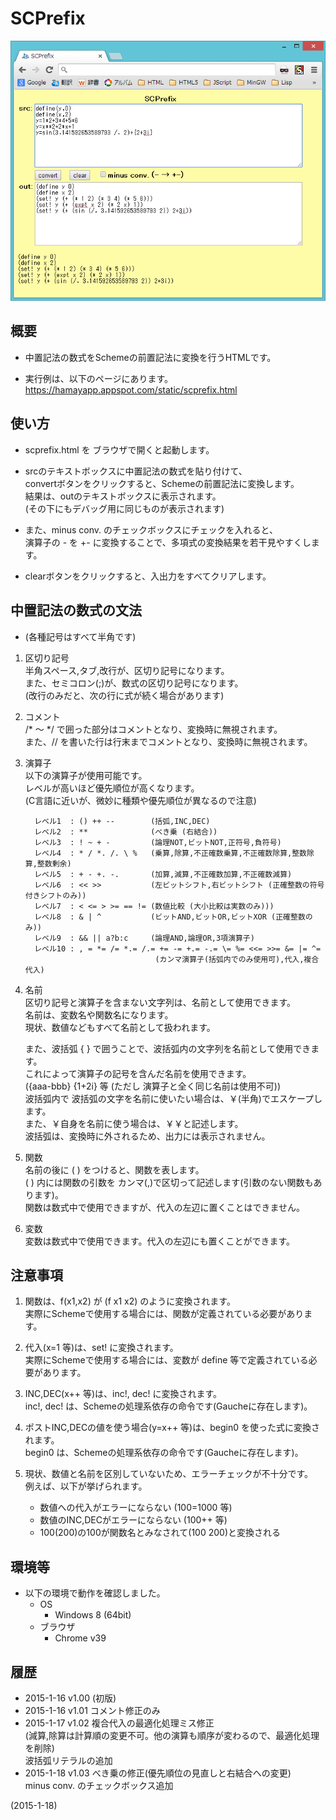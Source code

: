 # SCPrefix

![image](image.png)

## 概要
- 中置記法の数式をSchemeの前置記法に変換を行うHTMLです。

- 実行例は、以下のページにあります。  
  https://hamayapp.appspot.com/static/scprefix.html


## 使い方
- scprefix.html を ブラウザで開くと起動します。

- srcのテキストボックスに中置記法の数式を貼り付けて、  
  convertボタンをクリックすると、Schemeの前置記法に変換します。  
  結果は、outのテキストボックスに表示されます。  
  (その下にもデバッグ用に同じものが表示されます)

- また、minus conv. のチェックボックスにチェックを入れると、  
  演算子の - を +- に変換することで、多項式の変換結果を若干見やすくします。

- clearボタンをクリックすると、入出力をすべてクリアします。


## 中置記法の数式の文法
- (各種記号はすべて半角です)

1. 区切り記号  
   半角スペース,タブ,改行が、区切り記号になります。  
   また、セミコロン(;)が、数式の区切り記号になります。  
   (改行のみだと、次の行に式が続く場合があります)

2. コメント  
   /* ～ */ で囲った部分はコメントとなり、変換時に無視されます。  
   また、// を書いた行は行末までコメントとなり、変換時に無視されます。

3. 演算子  
   以下の演算子が使用可能です。  
   レベルが高いほど優先順位が高くなります。  
   (C言語に近いが、微妙に種類や優先順位が異なるので注意)
   ```
     レベル1  : () ++ --        (括弧,INC,DEC)
     レベル2  : **              (べき乗 (右結合))
     レベル3  : ! ~ + -         (論理NOT,ビットNOT,正符号,負符号)
     レベル4  : * / *. /. \ %   (乗算,除算,不正確数乗算,不正確数除算,整数除算,整数剰余)
     レベル5  : + - +. -.       (加算,減算,不正確数加算,不正確数減算)
     レベル6  : << >>           (左ビットシフト,右ビットシフト (正確整数の符号付きシフトのみ))
     レベル7  : < <= > >= == != (数値比較 (大小比較は実数のみ)))
     レベル8  : & | ^           (ビットAND,ビットOR,ビットXOR (正確整数のみ))
     レベル9  : && || a?b:c     (論理AND,論理OR,3項演算子)
     レベル10 : , = *= /= *.= /.= += -= +.= -.= \= %= <<= >>= &= |= ^=
                                (カンマ演算子(括弧内でのみ使用可),代入,複合代入)
   ```

4. 名前  
   区切り記号と演算子を含まない文字列は、名前として使用できます。  
   名前は、変数名や関数名になります。  
   現状、数値などもすべて名前として扱われます。  
   
   また、波括弧 { } で囲うことで、波括弧内の文字列を名前として使用できます。  
   これによって演算子の記号を含んだ名前を使用できます。  
   ({aaa-bbb}  {1+2i}  等  (ただし 演算子と全く同じ名前は使用不可))  
   波括弧内で 波括弧の文字を名前に使いたい場合は、￥(半角)でエスケープします。  
   また、￥自身を名前に使う場合は、￥￥と記述します。  
   波括弧は、変換時に外されるため、出力には表示されません。

5. 関数  
   名前の後に ( ) をつけると、関数を表します。  
   ( ) 内には関数の引数を カンマ(,)で区切って記述します(引数のない関数もあります)。  
   関数は数式中で使用できますが、代入の左辺に置くことはできません。

6. 変数  
   変数は数式中で使用できます。代入の左辺にも置くことができます。


## 注意事項
1. 関数は、f(x1,x2) が (f x1 x2) のように変換されます。  
   実際にSchemeで使用する場合には、関数が定義されている必要があります。

2. 代入(x=1 等)は、set! に変換されます。  
   実際にSchemeで使用する場合には、変数が define 等で定義されている必要があります。

3. INC,DEC(x++ 等)は、inc!, dec! に変換されます。  
   inc!, dec! は、Schemeの処理系依存の命令です(Gaucheに存在します)。

4. ポストINC,DECの値を使う場合(y=x++ 等)は、begin0 を使った式に変換されます。  
   begin0 は、Schemeの処理系依存の命令です(Gaucheに存在します)。

5. 現状、数値と名前を区別していないため、エラーチェックが不十分です。  
   例えば、以下が挙げられます。  
   - 数値への代入がエラーにならない (100=1000 等)
   - 数値のINC,DECがエラーにならない (100++ 等)
   - 100(200)の100が関数名とみなされて(100 200)と変換される


## 環境等
- 以下の環境で動作を確認しました。
  - OS
    - Windows 8 (64bit)
  - ブラウザ
    - Chrome v39

## 履歴
- 2015-1-16 v1.00 (初版)
- 2015-1-16 v1.01 コメント修正のみ
- 2015-1-17 v1.02 複合代入の最適化処理ミス修正  
  (減算,除算は計算順の変更不可。他の演算も順序が変わるので、最適化処理を削除)  
  波括弧リテラルの追加
- 2015-1-18 v1.03 べき乗の修正(優先順位の見直しと右結合への変更)  
  minus conv. のチェックボックス追加


(2015-1-18)
